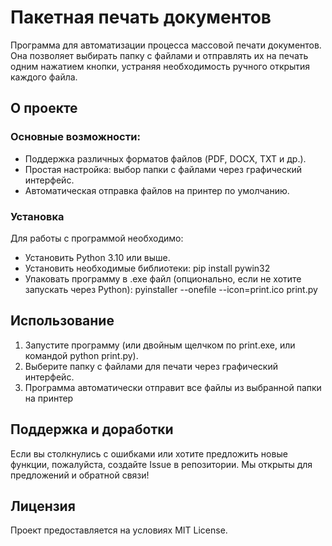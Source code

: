# Пакетная печать документов

Программа для автоматизации процесса массовой печати документов. Она позволяет выбирать папку с файлами и отправлять их на печать одним нажатием кнопки, устраняя необходимость ручного открытия каждого файла.

## О проекте  

### Основные возможности:
- Поддержка различных форматов файлов (PDF, DOCX, TXT и др.).
- Простая настройка: выбор папки с файлами через графический интерфейс.
- Автоматическая отправка файлов на принтер по умолчанию.

### Установка

Для работы с программой необходимо:
- Установить Python 3.10 или выше.
- Установить необходимые библиотеки: pip install pywin32
- Упаковать программу в .exe файл (опционально, если не хотите запускать через Python): pyinstaller --onefile --icon=print.ico print.py

## Использование  

1. Запустите программу (или двойным щелчком по print.exe, или командой python print.py).
2. Выберите папку с файлами для печати через графический интерфейс.
3. Программа автоматически отправит все файлы из выбранной папки на принтер

## Поддержка и доработки

Если вы столкнулись с ошибками или хотите предложить новые функции, пожалуйста, создайте Issue в репозитории. Мы открыты для предложений и обратной связи!

## Лицензия

Проект предоставляется на условиях MIT License.

 
